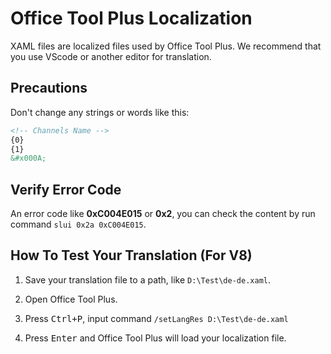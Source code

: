 # Office Tool Plus Localization

XAML files are localized files used by Office Tool Plus. We recommend that you use VScode or another editor for translation.

## Precautions

Don't change any strings or words like this:

```xml
<!-- Channels Name -->
{0}
{1}
&#x000A;
```

## Verify Error Code

An error code like **0xC004E015** or **0x2**, you can check the content by run command ```slui 0x2a 0xC004E015```.

## How To Test Your Translation (For V8)

1. Save your translation file to a path, like ```D:\Test\de-de.xaml```.

2. Open Office Tool Plus.

3. Press <kbd>Ctrl+P</kbd>, input command  ```/setLangRes D:\Test\de-de.xaml```

4. Press <kbd>Enter</kbd> and Office Tool Plus will load your localization file.
